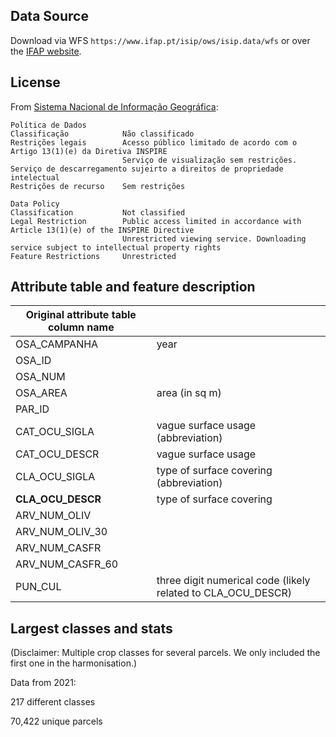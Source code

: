 ## Data Source
Download via WFS `https://www.ifap.pt/isip/ows/isip.data/wfs` or over the [IFAP website](https://www.ifap.pt/isip/ows/).
## License
From [Sistema Nacional de Informação Geográfica](https://snig.dgterritorio.gov.pt/rndg/srv/por/catalog.search#/metadata/5b514567-1590-45ce-82fa-e9bb84a95b34):

```
Política de Dados
Classificação            Não classificado
Restrições legais        Acesso público limitado de acordo com o Artigo 13(1)(e) da Diretiva INSPIRE
                         Serviço de visualização sem restrições. Serviço de descarregamento sujeirto a direitos de propriedade intelectual
Restrições de recurso    Sem restrições
```

```
Data Policy
Classification           Not classified
Legal Restriction        Public access limited in accordance with Article 13(1)(e) of the INSPIRE Directive
                         Unrestricted viewing service. Downloading service subject to intellectual property rights
Feature Restrictions     Unrestricted
```

## Attribute table and feature description 
| Original attribute table column name |                                       |
| ------------------------------------ |---------------------------------------|
| OSA_CAMPANHA                         | year                                  |
| OSA_ID                               |                                       |
| OSA_NUM                              |                                       |
| OSA_AREA                             | area (in sq m)                        |
| PAR_ID                               |                                       |
| CAT_OCU_SIGLA                        | vague surface usage (abbreviation)    |
| CAT_OCU_DESCR                        | vague surface usage                   |
| CLA_OCU_SIGLA                        | type of surface covering (abbreviation) |
| **CLA_OCU_DESCR**                    | type of surface covering              |
| ARV_NUM_OLIV                         |                                       |
| ARV_NUM_OLIV_30                      |                                       |
| ARV_NUM_CASFR                        |                                       |
| ARV_NUM_CASFR_60                     |                                       |
| PUN_CUL                              | three digit numerical code (likely related to CLA_OCU_DESCR) |


## Largest classes and stats
(Disclaimer: Multiple crop classes for several parcels. We only included the first one in the harmonisation.)

Data from 2021:

217 different classes

70,422 unique parcels